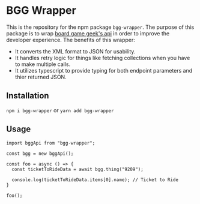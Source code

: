 # BGG Wrapper
This is the repository for the npm package `bgg-wrapper`. The purpose of this package is to wrap [board game geek's api](https://boardgamegeek.com/wiki/page/BGG_XML_API2) in order to improve the developer experience. The benefits of this wrapper:

- It converts the XML format to JSON for usability.
- It handles retry logic for things like fetching collections when you have to make multiple calls.
- It utilizes typescript to provide typing for both endpoint parameters and thier returned JSON.

## Installation
`npm i bgg-wrapper` or `yarn add bgg-wrapper`

## Usage
```
import bggApi from "bgg-wrapper";

const bgg = new bggApi();

const foo = async () => {
  const ticketToRideData = await bgg.thing("9209");
  
  console.log(ticketToRideData.items[0].name); // Ticket to Ride
}

foo();
```
